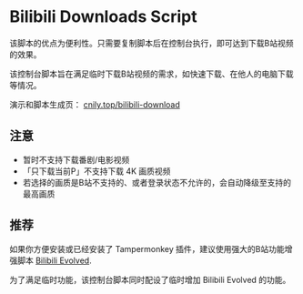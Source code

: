 # Bilibili Downloads Script

该脚本的优点为便利性。只需要复制脚本后在控制台执行，即可达到下载B站视频的效果。

该控制台脚本旨在满足临时下载B站视频的需求，如快速下载、在他人的电脑下载等情况。

演示和脚本生成页： [cnily.top/bilibili-download](https://cnilt.top/bilibili-download)

## 注意

- 暂时不支持下载番剧/电影视频
- 「只下载当前P」不支持下载 4K 画质视频
- 若选择的画质是B站不支持的、或者登录状态不允许的，会自动降级至支持的最高画质

## 推荐

如果你方便安装或已经安装了 Tampermonkey 插件，建议使用强大的B站功能增强脚本 [Bilibili Evolved](https://github.com/the1812/Bilibili-Evolved).

为了满足临时功能，该控制台脚本同时配设了临时增加 Bilibili Evolved 的功能。
